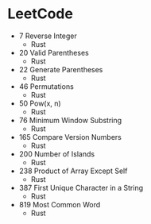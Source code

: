# LeetCode

+ 7 Reverse Integer
    + Rust
+ 20 Valid Parentheses
    + Rust
+ 22 Generate Parentheses
    + Rust
+ 46 Permutations
    + Rust
+ 50 Pow(x, n)
    + Rust
+ 76 Minimum Window Substring
    + Rust
+ 165 Compare Version Numbers
    + Rust
+ 200 Number of Islands
    + Rust
+ 238 Product of Array Except Self
    + Rust
+ 387 First Unique Character in a String
    + Rust
+ 819 Most Common Word
    + Rust
